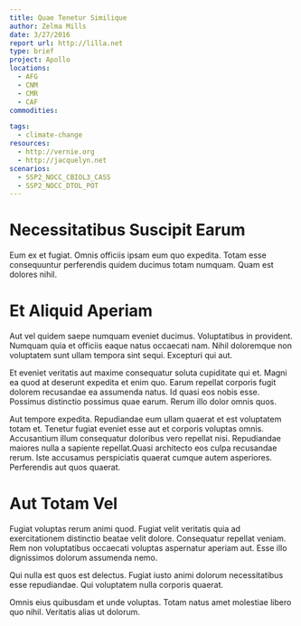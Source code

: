 ```yaml
---
title: Quae Tenetur Similique
author: Zelma Mills
date: 3/27/2016
report url: http://lilla.net
type: brief
project: Apollo
locations:
  - AFG
  - CNM
  - CMR
  - CAF
commodities:

tags:
  - climate-change
resources:
  - http://vernie.org
  - http://jacquelyn.net
scenarios:
  - SSP2_NOCC_CBIOL3_CASS
  - SSP2_NOCC_DTOL_POT
---
```

# Necessitatibus Suscipit Earum
Eum ex et fugiat. Omnis officiis ipsam eum quo expedita. Totam esse consequuntur perferendis quidem ducimus totam numquam. Quam est dolores nihil.

# Et Aliquid Aperiam
Aut vel quidem saepe numquam eveniet ducimus. Voluptatibus in provident. Numquam quia et officiis eaque natus occaecati nam. Nihil doloremque non voluptatem sunt ullam tempora sint sequi. Excepturi qui aut.
 Et eveniet veritatis aut maxime consequatur soluta cupiditate qui et. Magni ea quod at deserunt expedita et enim quo. Earum repellat corporis fugit dolorem recusandae ea assumenda natus. Id quasi eos nobis esse. Possimus distinctio possimus quae earum. Rerum illo dolor omnis quos.
 Aut tempore expedita. Repudiandae eum ullam quaerat et est voluptatem totam et. Tenetur fugiat eveniet esse aut et corporis voluptas omnis. Accusantium illum consequatur doloribus vero repellat nisi. Repudiandae maiores nulla a sapiente repellat.Quasi architecto eos culpa recusandae rerum. Iste accusamus perspiciatis quaerat cumque autem asperiores. Perferendis aut quos quaerat.

# Aut Totam Vel
Fugiat voluptas rerum animi quod. Fugiat velit veritatis quia ad exercitationem distinctio beatae velit dolore. Consequatur repellat veniam. Rem non voluptatibus occaecati voluptas aspernatur aperiam aut. Esse illo dignissimos dolorum assumenda nemo.
 Qui nulla est quos est delectus. Fugiat iusto animi dolorum necessitatibus esse repudiandae. Qui voluptatem nulla corporis quaerat.
 Omnis eius quibusdam et unde voluptas. Totam natus amet molestiae libero quo nihil. Veritatis alias ut dolorum.
